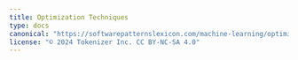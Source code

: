 ```yaml
---
title: Optimization Techniques
type: docs
canonical: "https://softwarepatternslexicon.com/machine-learning/optimization-techniques"
license: "© 2024 Tokenizer Inc. CC BY-NC-SA 4.0"
---
```

